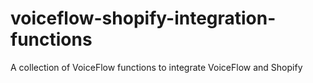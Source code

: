 # voiceflow-shopify-integration-functions
A collection of VoiceFlow functions to integrate VoiceFlow and Shopify
